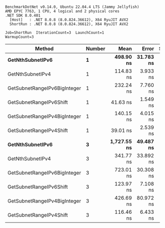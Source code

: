```

BenchmarkDotNet v0.14.0, Ubuntu 22.04.4 LTS (Jammy Jellyfish)
AMD EPYC 7763, 1 CPU, 4 logical and 2 physical cores
.NET SDK 8.0.401
  [Host]   : .NET 8.0.8 (8.0.824.36612), X64 RyuJIT AVX2
  ShortRun : .NET 8.0.8 (8.0.824.36612), X64 RyuJIT AVX2

Job=ShortRun  IterationCount=3  LaunchCount=1  
WarmupCount=3  

```
| Method                       | Number | Mean        | Error     | StdDev   | Min         | Max         | Gen0   | Allocated |
|----------------------------- |------- |------------:|----------:|---------:|------------:|------------:|-------:|----------:|
| **GetNthSubnetIPv6**             | **1**      |   **498.90 ns** | **31.783 ns** | **1.742 ns** |   **497.49 ns** |   **500.85 ns** | **0.0076** |     **696 B** |
| GetNthSubnetIPv4             | 1      |   114.83 ns |  3.933 ns | 0.216 ns |   114.60 ns |   115.03 ns | 0.0019 |     160 B |
| GetSubnetRangeIPv6BigInteger | 1      |   232.24 ns |  7.760 ns | 0.425 ns |   231.86 ns |   232.70 ns | 0.0050 |     432 B |
| GetSubnetRangeIPv6Shift      | 1      |    41.63 ns |  1.549 ns | 0.085 ns |    41.53 ns |    41.68 ns | 0.0019 |     160 B |
| GetSubnetRangeIPv4BigInteger | 1      |   140.15 ns |  4.015 ns | 0.220 ns |   140.02 ns |   140.41 ns | 0.0024 |     208 B |
| GetSubnetRangeIPv4Shift      | 1      |    39.01 ns |  2.539 ns | 0.139 ns |    38.88 ns |    39.16 ns | 0.0021 |     176 B |
| **GetNthSubnetIPv6**             | **3**      | **1,727.55 ns** | **49.487 ns** | **2.713 ns** | **1,724.71 ns** | **1,730.12 ns** | **0.0248** |    **2168 B** |
| GetNthSubnetIPv4             | 3      |   341.77 ns | 33.892 ns | 1.858 ns |   340.03 ns |   343.73 ns | 0.0057 |     480 B |
| GetSubnetRangeIPv6BigInteger | 3      |   723.01 ns | 30.308 ns | 1.661 ns |   721.28 ns |   724.60 ns | 0.0153 |    1296 B |
| GetSubnetRangeIPv6Shift      | 3      |   123.97 ns |  7.108 ns | 0.390 ns |   123.65 ns |   124.41 ns | 0.0057 |     480 B |
| GetSubnetRangeIPv4BigInteger | 3      |   426.69 ns | 80.972 ns | 4.438 ns |   424.00 ns |   431.82 ns | 0.0072 |     624 B |
| GetSubnetRangeIPv4Shift      | 3      |   116.46 ns |  6.433 ns | 0.353 ns |   116.06 ns |   116.70 ns | 0.0062 |     528 B |
